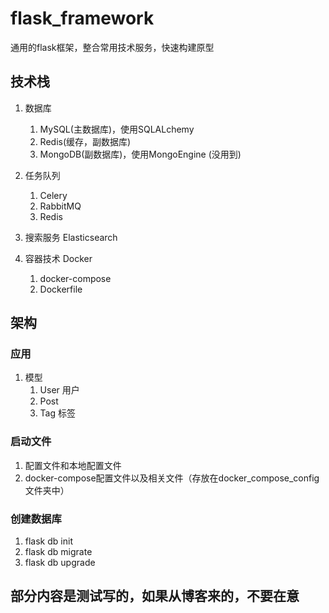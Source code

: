 # flask_framework

通用的flask框架，整合常用技术服务，快速构建原型

## 技术栈

1. 数据库
    1. MySQL(主数据库)，使用SQLALchemy
    2. Redis(缓存，副数据库)
    3. MongoDB(副数据库)，使用MongoEngine (没用到)

2. 任务队列
    1. Celery
    2. RabbitMQ
    3. Redis
    
3. 搜索服务
    Elasticsearch
    
4. 容器技术 Docker
    1. docker-compose
    2. Dockerfile

## 架构

### 应用

1. 模型
    1. User 用户
    2. Post 
    3. Tag 标签


### 启动文件

1. 配置文件和本地配置文件
2. docker-compose配置文件以及相关文件（存放在docker_compose_config文件夹中）
    
### 创建数据库

1. flask db init
2. flask db migrate
3. flask db upgrade

## 部分内容是测试写的，如果从博客来的，不要在意